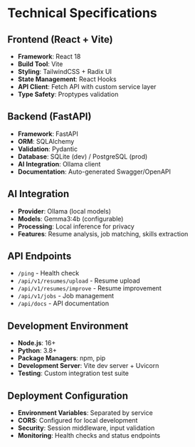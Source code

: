 # Technical Specifications

## Frontend (React + Vite)
- **Framework**: React 18
- **Build Tool**: Vite
- **Styling**: TailwindCSS + Radix UI
- **State Management**: React Hooks
- **API Client**: Fetch API with custom service layer
- **Type Safety**: Proptypes validation

## Backend (FastAPI)
- **Framework**: FastAPI
- **ORM**: SQLAlchemy
- **Validation**: Pydantic
- **Database**: SQLite (dev) / PostgreSQL (prod)
- **AI Integration**: Ollama client
- **Documentation**: Auto-generated Swagger/OpenAPI

## AI Integration
- **Provider**: Ollama (local models)
- **Models**: Gemma3:4b (configurable)
- **Processing**: Local inference for privacy
- **Features**: Resume analysis, job matching, skills extraction

## API Endpoints
- `/ping` - Health check
- `/api/v1/resumes/upload` - Resume upload
- `/api/v1/resumes/improve` - Resume improvement
- `/api/v1/jobs` - Job management
- `/api/docs` - API documentation

## Development Environment
- **Node.js**: 16+
- **Python**: 3.8+
- **Package Managers**: npm, pip
- **Development Server**: Vite dev server + Uvicorn
- **Testing**: Custom integration test suite

## Deployment Configuration
- **Environment Variables**: Separated by service
- **CORS**: Configured for local development
- **Security**: Session middleware, input validation
- **Monitoring**: Health checks and status endpoints
